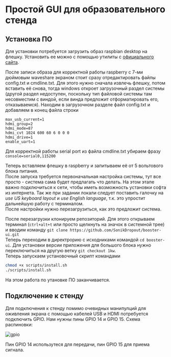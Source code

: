 # Простой GUI для образовательного стенда

## Установка ПО
Для установки потребуется загрузить образ raspbian desktop на флешку. Установить ее можно с помощью утилиты с [официального сайта](https://www.raspberrypi.com/software/).

После записи образа для корректной работы raspberry с 7-ми дюймовым waveshare экраном стоит сразу отредактировать файлы config.txt и cmdline.txt. Для этого нужно сначала извлечь флешку, потом вставить её снова, тогда windows откроет загрузочный раздел системы (другой раздел недоступен, поскольку тип файловой системы там несовместим с виндой, если винда предложит отформатировать его, отказываемся).
Находим в загрузочном разделе файл config.txt и добавляем в конец файла строки
```
max_usb_current=1  
hdmi_group=2  
hdmi_mode=87  
hdmi_cvt 1024 600 60 6 0 0 0  
hdmi_drive=1  
enable_uart=1  
```
Для корректной работы serial port из файла cmdline.txt убираем фразу `console=serial0,115200`


Теперь вставляем флешку в raspberry и запитываем её от 5 вольтового блока питания.  
После запуска требуется первоначальная настройка системы, тут все просто - система сама будет предлагать что делать. На этом этапе важно подключиться к сети, чтобы иметь возможность установки софта из интернета. Так же при задании локали следует поставить галочку на *use US keyboard layout* и *use English language*, т.к. это упростит дальнейшую работу с терминалом.  
После настройки нужно перезагрузиться, как это предложит система.

После перезагрузки клонируем репозиторий. Для этого открываем терминал (`ctrl+alt+t` или просто щелкнуть на значок в системной трее) и вводим команду `git clone https://github.com/SonikDropout/booster-ui.git`   
Теперь переходим в директрорию с исходниками командой `cd booster-ui`. 
Для установки версии приложения для большого блока нужно переключиться на другую ветку `git checkout 1kw`.  
Теперь запускаем установочный скрипт командами  
```sh
chmod +x scripts/install.sh
./scripts/install.sh
```

На этом работа по утановке ПО заканчивается.

## Подключение к стенду

Для подключения к стенду помимо очевидных манипулций для оживления экрана с помощью кабелей USB и HDMI потребуется подключить GPIO. Нам нужны пины GPIO 14 и GPIO 15. Схема распиновки:

![gpio](https://www.raspberrypi.com/documentation/computers/images/GPIO-Pinout-Diagram-2.png)

Пин GPIO 14 использутеся для передачи, пин GPIO 15 для приема сигнала.
